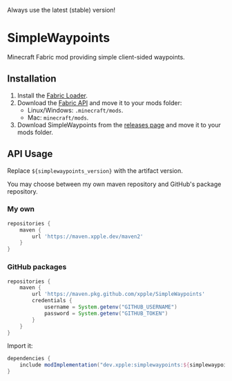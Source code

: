 Always use the latest (stable) version!
# SimpleWaypoints
Minecraft Fabric mod providing simple client-sided waypoints.

## Installation
1. Install the [Fabric Loader](https://fabricmc.net/use/).
2. Download the [Fabric API](https://modrinth.com/mod/fabric-api/versions/) and move it to your mods folder:
   - Linux/Windows: `.minecraft/mods`.
   - Mac: `minecraft/mods`.
3. Download SimpleWaypoints from the [releases page](https://modrinth.com/mod/SimpleWaypoints/versions/) and move it to your mods folder.

## API Usage
Replace `${simplewaypoints_version}` with the artifact version.

You may choose between my own maven repository and GitHub's package repository.
### My own
```gradle
repositories {
    maven {
        url 'https://maven.xpple.dev/maven2'
    }
}
```
### GitHub packages
```gradle
repositories {
    maven {
        url 'https://maven.pkg.github.com/xpple/SimpleWaypoints'
        credentials {
            username = System.getenv("GITHUB_USERNAME")
            password = System.getenv("GITHUB_TOKEN")
        }
    }
}
```
Import it:
```gradle
dependencies {
    include modImplementation("dev.xpple:simplewaypoints:${simplewaypoints_version}")
}
```
